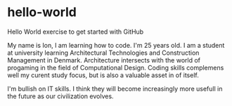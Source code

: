 # hello-world
Hello World exercise to get started with GitHub

My name is Ion, I am learning how to code.
I'm 25 years old. I am a student at university learning Architectural Technologies and Construction Management in Denmark. 
Architecture intersects with the world of progaming in the field of Computational Design. Coding skills complemens well my curent study focus, but is also a valuable asset in of itself.

I'm bullish on IT skills. I think they will become increasingly more usefull in the future as our civilization evolves.

